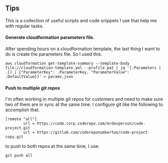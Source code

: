 ## Tips
This is a collection of useful scripts and code snippets I use that help me with regular tasks.


#### Generate cloudformation parameters file.
After spending hours on a cloudformation template, the last thing I want to do is create the parameters file. So I used this.
```
aws cloudformation get-template-summary --template-body file://cloudformation-template.yml --profile pat | jq '[.Parameters | .[] | {"ParameterKey": .ParameterKey, "ParameterValue": .DefaultValue}]' > params.json
```

#### Push to multiple git repos
I'm often working in multiple git repos for customers and need to make sure two of them are in sync at the same time. I configure git like the following to accomplish that.
```
[remote "all"]
        url = https://code.corp.coderepo.com/mrdevperson/code-project.git
        url = https://gitlab.com/codereponumbertwo/code-project-copy.git
```
to push to both repos at the same time, I use:
```
git push all
```